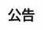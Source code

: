 ---
title: 公告
description: 公告与通知
image: bell.svg

# Badge style
style:
    background: "#f92672"
    color: "#fff"
---